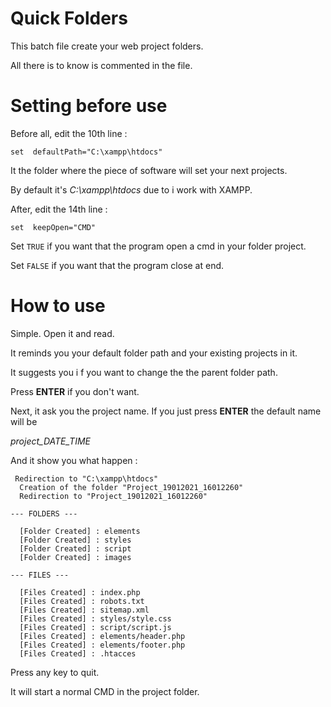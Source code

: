 
# Quick Folders

This batch file create your web project folders.

All there is to know is commented in the file.

# Setting before use
Before all, edit the 10th line :

    set  defaultPath="C:\xampp\htdocs"

It the folder where the piece of software will set your next projects.

By default it's *C:\xampp\htdocs* due to i work with XAMPP.



After, edit the 14th line :

	set  keepOpen="CMD"

Set `TRUE` if you want that the program open a cmd in your folder project.

Set `FALSE` if you want that the program close at end.

# How to use
Simple. Open it and read.

It reminds you your default folder path and your existing projects in it.

It suggests you i f you want to change the the parent folder path.

Press **ENTER** if you don't want.

Next, it ask you the project name. If you just press **ENTER** the default name will be

*project_DATE_TIME*

And it show you what happen :


     Redirection to "C:\xampp\htdocs"
	  Creation of the folder "Project_19012021_16012260"
	  Redirection to "Project_19012021_16012260"
	
	--- FOLDERS ---

	  [Folder Created] : elements
	  [Folder Created] : styles
	  [Folder Created] : script
	  [Folder Created] : images

	--- FILES ---
	
	  [Files Created] : index.php
	  [Files Created] : robots.txt
	  [Files Created] : sitemap.xml
	  [Files Created] : styles/style.css
	  [Files Created] : script/script.js
	  [Files Created] : elements/header.php
	  [Files Created] : elements/footer.php
	  [Files Created] : .htacces



Press any key to quit.

It will start a normal CMD in the project folder.


